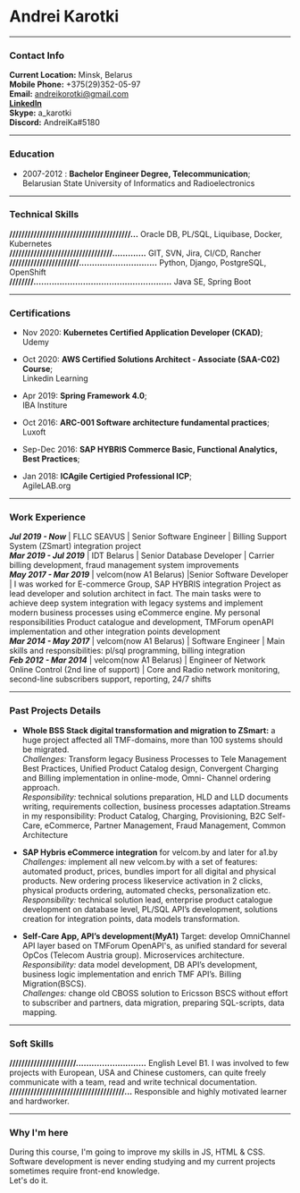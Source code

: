 # Andrei Karotki
---

### Contact Info
**Current Location:** Minsk, Belarus\
**Mobile Phone:** +375(29)352-05-97\
**Email:** [andreikorotki@gmail.com](mailto:andreikorotki@gmail.com)\
**[LinkedIn](https://www.linkedin.com/in/andrei-karotki-24226596/)**  
**Skype:** a_karotki\
**Discord:** AndreiKa#5180

---

### Education
* 2007-2012
:   **Bachelor Engineer Degree, Telecommunication**;  
    Belarusian State University of Informatics and Radioelectronics  

---

### Technical Skills
**////////////////////////////////////////...**     Oracle DB, PL/SQL, Liquibase, Docker, Kubernetes\
**//////////////////////////////////.............** GIT, SVN, Jira, CI/CD, Rancher\
**///////////////////////..............................** Python, Django, PostgreSQL, OpenShift\
**////////.....................................................** Java SE, Spring Boot

---

### Certifications

* Nov 2020:   **Kubernetes Certified Application Developer (CKAD)**;  
    Udemy  

* Oct 2020:   **AWS Certified Solutions Architect - Associate (SAA-C02) Course**;  
    Linkedin Learning  

* Apr 2019:   **Spring Framework 4.0**;  
    IBA Institure  

* Oct 2016:   **ARC-001 Software architecture fundamental practices**;   
    Luxoft  

* Sep-Dec 2016:   **SAP HYBRIS Commerce Basic, Functional Analytics, Best Practices**;   

* Jan 2018:   **ICAgile Certigied Professional ICP**;  
    AgileLAB.org  

---

### Work Experience
_**Jul 2019 - Now**_ | FLLC SEAVUS | Senior Software Engineer | Billing Support System (ZSmart) integration project\
_**Mar 2019 - Jul 2019**_ | IDT Belarus | Senior Database Developer | Carrier billing development, fraud management system improvements\
_**May 2017 - Mar 2019**_ | velcom(now A1 Belarus) |Senior Software Developer | I was worked for E-commerce Group, SAP HYBRIS integration Project as lead developer and solution architect in fact. The main tasks were to achieve deep system integration with legacy systems and implement modern business processes using eCommerce engine. My personal responsibilities Product catalogue and development, TMForum openAPI implementation and other integration points development\
_**Mar 2014 - May 2017**_ | velcom(now A1 Belarus) | Software Engineer | Main skills and responsibilities: pl/sql programming, billing integration\
_**Feb 2012 - Mar 2014**_ | velcom(now A1 Belarus) | Engineer of Network Online Control (2nd line of support) | Core and Radio network monitoring, second-line subscribers support, reporting, 24/7 shifts

---

### Past Projects Details
* **Whole BSS Stack digital transformation and migration to ZSmart:** a huge project affected all TMF-domains, more than 100 systems should be migrated.\
_Challenges:_ Transform legacy Business Processes to Tele Management Best Practices, Unified Product Catalog design, Convergent Charging and Billing implementation in online-mode, Omni- Channel ordering approach.\
_Responsibility:_ technical solutions preparation, HLD and LLD documents writing, requirements collection, business processes adaptation.Streams in my responsibility: Product Catalog, Charging, Provisioning, B2C Self-Care, eCommerce, Partner Management, Fraud Management, Common Architecture

* **SAP Hybris eCommerce integration** for velcom.by and later for a1.by\
_Challenges:_ implement all new velcom.by with a set of features: automated product, prices, bundles import for all digital and physical products. New ordering process likeservice activation in 2 clicks, physical products ordering, automated checks, personalization etc.\
_Responsibility:_ technical solution lead, enterprise product catalogue development on database level, PL/SQL API’s development, solutions creation for integration points, data models transformation.

* **Self-Care App, API’s development(MyA1)** Target: develop OmniChannel API layer based on TMForum OpenAPI's, as unified standard for several OpCos (Telecom Austria group). Microservices architecture.\
_Responsibility:_ data model development, DB API’s development, business logic implementation and enrich TMF API’s. Billing Migration(BSCS).\
_Challenges:_ change old CBOSS solution to Ericsson BSCS without effort to subscriber and partners, data migration, preparing SQL-scripts, data mapping.

---
### Soft Skills
**//////////////////////...........................**    English Level B1. I was involved to few projects with European, USA and Chinese customers, can quite freely communicate with a team, read and write technical documentation.  
**//////////////////////////////////////...** Responsible and highly motivated learner and hardworker.  

---

### Why I'm here
During this course, I'm going to improve my skills in JS, HTML & CSS. Software development is never ending studying and my current projects sometimes require front-end knowledge.  
Let's do it.